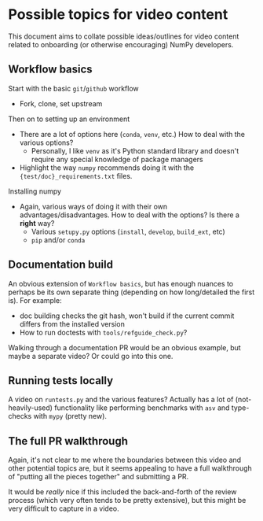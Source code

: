 # Possible topics for video content

This document aims to collate possible ideas/outlines for video content
related to onboarding (or otherwise encouraging) NumPy developers.

## Workflow basics

Start with the basic `git`/`github` workflow
 - Fork, clone, set upstream

Then on to setting up an environment
 - There are a lot of options here (`conda`, `venv`, etc.) How to deal with the
   various options?
    * Personally, I like `venv` as it's Python standard library
      and doesn't require any special knowledge of package managers
 - Highlight the way `numpy` recommends doing it with the
   `{test/doc}_requirements.txt` files.

Installing numpy
 - Again, various ways of doing it with their own advantages/disadvantages.
   How to deal with the options? Is there a **right** way?
     * Various `setupy.py` options (`install`, `develop`, `build_ext`, etc)
     * `pip` and/or `conda`

## Documentation build

An obvious extension of `Workflow basics`, but has enough nuances to perhaps
be its own separate thing (depending on how long/detailed the first is).
For example:
 - doc building checks the git hash, won't build if the current commit
   differs from the installed version
 - How to run doctests with `tools/refguide_check.py`?

Walking through a documentation PR would be an obvious example, but maybe a
separate video? Or could go into this one.

## Running tests locally

A video on `runtests.py` and the various features? Actually has a lot of
(not-heavily-used) functionality like performing benchmarks with `asv` and
type-checks with `mypy` (pretty new).

## The full PR walkthrough

Again, it's not clear to me where the boundaries between this video and other
potential topics are, but it seems appealing to have a full walkthrough of
"putting all the pieces together" and submitting a PR.

It would be *really* nice if this included the back-and-forth of the review
process (which very often tends to be pretty extensive), but this might be
very difficult to capture in a video.
